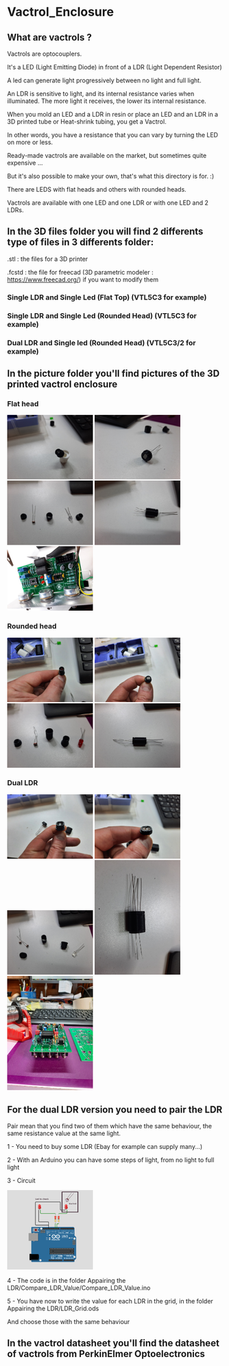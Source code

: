 # Vactrol_Enclosure

## What are vactrols ?

Vactrols are optocouplers.

It's a LED (Light Emitting Diode) in front of a LDR (Light Dependent Resistor)

A led can generate light progressively between no light and full light.

An LDR is sensitive to light, and its internal resistance varies when illuminated. The more light it receives, the lower its internal resistance.

When you mold an LED and a LDR in resin or place an LED and an LDR in a 3D printed tube or Heat-shrink tubing, you get a Vactrol.

In other words, you have a resistance that you can vary by turning the LED on more or less.

Ready-made vactrols are available on the market, but sometimes quite expensive ...

But it's also possible to make your own, that's what this directory is for. :)

There are LEDS with flat heads and others with rounded heads.

Vactrols are available with one LED and one LDR or with one LED and 2 LDRs.


## In the 3D files folder you will find 2 differents type of files in 3 differents folder:

.stl : the files for a 3D printer

.fcstd : the file for freecad (3D parametric modeler : https://www.freecad.org/) if you want to modify them

### Single LDR and Single Led (Flat Top) (VTL5C3 for example)

### Single LDR and Single Led (Rounded Head) (VTL5C3 for example)

### Dual LDR and Single led (Rounded Head) (VTL5C3/2 for example)


## In the picture folder you'll find pictures of the 3D printed vactrol enclosure

### Flat head

<img src='Pictures/Single led single LDR Flat head/Led.jpg' width='200px'/>

<img src='Pictures/Single led single LDR Flat head/LDR.jpg' width='200px'/>

<img src='Pictures/Single led single LDR Flat head/All Components.jpg' width='200px'/>

<img src='Pictures/Single led single LDR Flat head/Assembly.jpg' width='200px'/>

<img src='Pictures/Single led single LDR Flat head/Vactrol On Board.jpg' width='200px'/>


### Rounded head

<img src='Pictures/Single led single LDR Round head/Led.jpg' width='200px'/>

<img src='Pictures/Single led single LDR Round head/LDR.jpg' width='200px'/>

<img src='Pictures/Single led single LDR Round head/All Components.jpg' width='200px'/>

<img src='Pictures/Single led single LDR Round head/Assembly.jpg' width='200px'/>

### Dual LDR

<img src='Pictures/Single led dual LDR Round head/Led.jpg' width='200px'/>

<img src='Pictures/Single led dual LDR Round head/LDR.jpg' width='200px'/>

<img src='Pictures/Single led dual LDR Round head/All Components.jpg' width='200px'/>

<img src='Pictures/Single led dual LDR Round head/Assembly.jpg' width='200px'/>

<img src='Pictures/Single led dual LDR Round head/Vactrol On Board.jpg' width='200px'/>


## For the dual LDR version you need to pair the LDR

Pair mean that you find two of them which have the same behaviour, the same resistance value at the same light.

1 - You need to buy some LDR (Ebay for example can supply many...)

2 - With an Arduino you can have some steps of light, from no light to full light

3 - Circuit

<img src='Appairing the LDR/Pair the LDR Schema.png' width='200px'/>

4 - The code is in the folder Appairing the LDR/Compare_LDR_Value/Compare_LDR_Value.ino

5 - You have now to write the value for each LDR in the grid, in the folder Appairing the LDR/LDR_Grid.ods

And choose those with the same behaviour


## In the vactrol datasheet you'll find the datasheet of vactrols from PerkinElmer Optoelectronics
